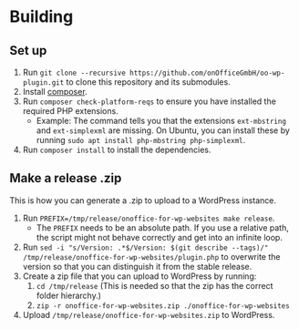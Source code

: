 # Building

## Set up

1. Run `git clone --recursive https://github.com/onOfficeGmbH/oo-wp-plugin.git` to clone this repository and its submodules.
2. Install [composer](https://getcomposer.org/).
3. Run `composer check-platform-reqs` to ensure you have installed the required PHP extensions.
    - Example: The command tells you that the extensions `ext-mbstring` and `ext-simplexml` are missing. On Ubuntu, you can install these by running `sudo apt install php-mbstring php-simplexml`.
4. Run `composer install` to install the dependencies.

## Make a release .zip

This is how you can generate a .zip to upload to a WordPress instance.

1. Run `PREFIX=/tmp/release/onoffice-for-wp-websites make release`.
    - The `PREFIX` needs to be an absolute path. If you use a relative path, the script might not behave correctly and get into an infinite loop.
2. Run `sed -i "s/Version: .*$/Version: $(git describe --tags)/" /tmp/release/onoffice-for-wp-websites/plugin.php` to overwrite the version so that you can distinguish it from the stable release.
3. Create a zip file that you can upload to WordPress by running:
    1. `cd /tmp/release` (This is needed so that the zip has the correct folder hierarchy.)
    2. `zip -r onoffice-for-wp-websites.zip ./onoffice-for-wp-websites`
4. Upload `/tmp/release/onoffice-for-wp-websites.zip` to WordPress.